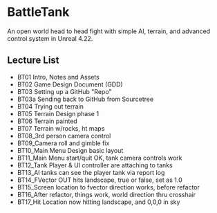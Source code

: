 # BattleTank
An open world head to head fight with simple AI, terrain, and advanced control system in Unreal 4.22.

## Lecture List
* BT01 Intro, Notes and Assets
* BT02 Game Design Document (GDD)
* BT03 Setting up a GitHub "Repo"
* BT03a  Sending back to GitHub from Sourcetree
* BT04 Trying out terrain
* BT05 Terrain Design phase 1
* BT06 Terrain painted
* BT07 Terrain w/rocks, ht maps
* BT08_3rd person camera control
* BT09_Camera roll and gimble fix
* BT10_Main Menu Design basic layout
* BT11_Main Menu start/quit OK, tank camera controls work
* BT12_Tank Player & UI controller are attaching to tanks
* BT13_AI tanks can see the player tank via report log
* BT14_FVector OUT hits landscape, true or false, set as 1.0
* BT15_Screen location to fvector direction works, before refactor
* BT16_After refactor, things work, world direction thru crosshair
* BT17_Hit Location now hitting landscape, and 0,0,0 in sky